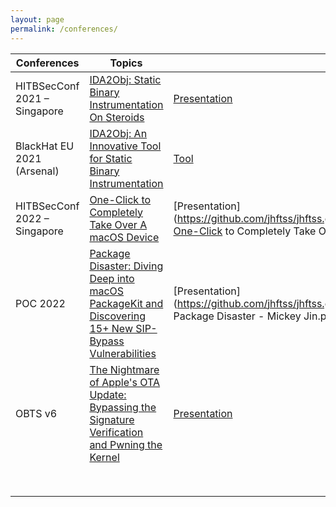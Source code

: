 ```yaml
---
layout: page
permalink: /conferences/
---
```




| Conferences                  | Topics                                                       | Slides/Tools                                                 |
| ---------------------------- | ------------------------------------------------------------ | ------------------------------------------------------------ |
| HITBSecConf 2021 – Singapore | [IDA2Obj: Static Binary Instrumentation On Steroids](https://conference.hitb.org/hitbsecconf2021sin/sessions/ida2obj-static-binary-instrumentation-on-steroids/) | [Presentation](https://github.com/jhftss/jhftss.github.io/blob/main/res/slides/HITB2021SIN%20-%20IDA2Obj%20-%20Mickey%20Jin.pdf) |
| BlackHat EU 2021 (Arsenal)   | [IDA2Obj: An Innovative Tool for Static Binary Instrumentation](https://www.blackhat.com/eu-21/arsenal/schedule/index.html#idaobj-an-innovative-tool-for-static-binary-instrumentation-24599) | [Tool](https://github.com/jhftss/IDA2Obj)                    |
| HITBSecConf 2022 – Singapore | [One-Click to Completely Take Over A macOS Device](https://conference.hitb.org/hitbsecconf2022sin/session/one-click-to-completely-takeover-a-macos-device/) | [Presentation](https://github.com/jhftss/jhftss.github.io/blob/main/res/slides/HITB2022SIN-One-Click to Completely Take Over A macOS Device-Mickey Jin.pdf) |
| POC 2022                     | [Package Disaster: Diving Deep into macOS PackageKit and Discovering 15+ New SIP-Bypass Vulnerabilities](https://powerofcommunity.net/speaker_main.htm) | [Presentation](https://github.com/jhftss/jhftss.github.io/blob/main/res/slides/POC2022 - Package Disaster - Mickey Jin.pdf) |
| OBTS v6                      | [The Nightmare of Apple's OTA Update: Bypassing the Signature Verification and Pwning the Kernel](https://objectivebythesea.org/v6/talks.html) | [Presentation](https://github.com/jhftss/jhftss.github.io/blob/main/res/slides/OBTS_v6_The%20Nightmare%20of%20Apple%20OTA%20Update_Mickey%20Jin.pdf) |
|                              |                                                              |                                                              |
|                              |                                                              |                                                              |
|                              |                                                              |                                                              |
|                              |                                                              |                                                              |
|                              |                                                              |                                                              |
|                              |                                                              |                                                              |
|                              |                                                              |                                                              |
|                              |                                                              |                                                              |



